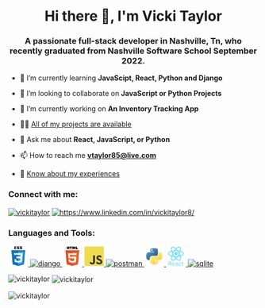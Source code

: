 <!-- ### Hi there 👋


# Vicki Taylor

#### Some Fun Facts About Me -->
<!--
**vickitaylor/vickitaylor** is a ✨ _special_ ✨ repository because its `README.md` (this file) appears on your GitHub profile.

Here are some ideas to get you started:

- 🔭 I’m currently working on ...
- 🌱 I’m currently learning ...
- 👯 I’m looking to collaborate on ...
- 🤔 I’m looking for help with ...
- 💬 Ask me about ...
- 📫 How to reach me: ...
- 😄 Pronouns: ...
- ⚡ Fun fact: ...
-->


<h1 align="center">Hi there 👋, I'm Vicki Taylor</h1>
<h3 align="center">A passionate full-stack developer in Nashville, Tn, who recently graduated from Nashville Software School September 2022.</h3>

- 🌱 I’m currently learning **JavaScipt, React, Python and Django**

- 👯 I’m looking to collaborate on **JavaScript or Python Projects**

- 🔭 I’m currently working on **An Inventory Tracking App**

- 👨‍💻 [All of my projects are available](https://github.com/vickitaylor?tab=repositories)

- 💬 Ask me about **React, JavaScript, or Python**

- 📫 How to reach me **vtaylor85@live.com**

- 📄 [Know about my experiences](https://drive.google.com/file/d/1I2G9zwyU4FrvSxYuGsjj4fIbSYK3W8-F/view?usp=sharing)


<h3 align="left">Connect with me:</h3>
<p align="left">
<a href="https://codepen.io/vickitaylor" target="blank"><img align="center" src="https://raw.githubusercontent.com/rahuldkjain/github-profile-readme-generator/master/src/images/icons/Social/codepen.svg" alt="vickitaylor" height="30" width="40" /></a>
<a href="https://linkedin.com/in/https://www.linkedin.com/in/vickitaylor8/" target="blank"><img align="center" src="https://raw.githubusercontent.com/rahuldkjain/github-profile-readme-generator/master/src/images/icons/Social/linked-in-alt.svg" alt="https://www.linkedin.com/in/vickitaylor8/" height="30" width="40" /></a>
</p>

<h3 align="left">Languages and Tools:</h3>
<p align="left"> <a href="https://www.w3schools.com/css/" target="_blank" rel="noreferrer"> <img src="https://raw.githubusercontent.com/devicons/devicon/master/icons/css3/css3-original-wordmark.svg" alt="css3" width="40" height="40"/> </a> <a href="https://www.djangoproject.com/" target="_blank" rel="noreferrer"> <img src="https://cdn.worldvectorlogo.com/logos/django.svg" alt="django" width="40" height="40"/> </a> <a href="https://www.w3.org/html/" target="_blank" rel="noreferrer"> <img src="https://raw.githubusercontent.com/devicons/devicon/master/icons/html5/html5-original-wordmark.svg" alt="html5" width="40" height="40"/> </a> <a href="https://developer.mozilla.org/en-US/docs/Web/JavaScript" target="_blank" rel="noreferrer"> <img src="https://raw.githubusercontent.com/devicons/devicon/master/icons/javascript/javascript-original.svg" alt="javascript" width="40" height="40"/> </a> <a href="https://postman.com" target="_blank" rel="noreferrer"> <img src="https://www.vectorlogo.zone/logos/getpostman/getpostman-icon.svg" alt="postman" width="40" height="40"/> </a> <a href="https://www.python.org" target="_blank" rel="noreferrer"> <img src="https://raw.githubusercontent.com/devicons/devicon/master/icons/python/python-original.svg" alt="python" width="40" height="40"/> </a> <a href="https://reactjs.org/" target="_blank" rel="noreferrer"> <img src="https://raw.githubusercontent.com/devicons/devicon/master/icons/react/react-original-wordmark.svg" alt="react" width="40" height="40"/> </a> <a href="https://www.sqlite.org/" target="_blank" rel="noreferrer"> <img src="https://www.vectorlogo.zone/logos/sqlite/sqlite-icon.svg" alt="sqlite" width="40" height="40"/> </a> </p>

<p><img align="left" src="https://github-readme-stats.vercel.app/api/top-langs?username=vickitaylor&show_icons=true&locale=en&layout=compact" alt="vickitaylor" /></p>

<p>&nbsp;<img align="center" src="https://github-readme-stats.vercel.app/api?username=vickitaylor&show_icons=true&locale=en" alt="vickitaylor" /></p>

<p><img align="center" src="https://github-readme-streak-stats.herokuapp.com/?user=vickitaylor&" alt="vickitaylor" /></p>
